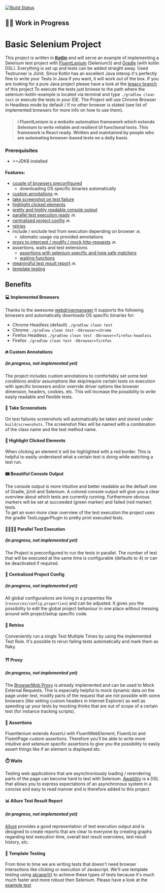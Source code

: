 [![Build Status](https://travis-ci.org/christian-draeger/basic-selenium-project.svg?branch=master)](https://travis-ci.org/christian-draeger/basic-selenium-project)

## 🚧🚸 Work in Progress

Basic Selenium Project
===================================

This project is written in **[Kotlin](https://kotlinlang.org)** and will serve an example of implementing a 
Selenium test project with [FluentLenium](https://fluentlenium.com) (Selenium3) and [Gradle](https://gradle.org) (with kotlin DSL).
Everything is set up and tests can be added straight away.
Used Testrunner is JUnit.
Since Kotlin has an excellent Java interop it's perfectly fine to write your Tests in Java if you want, it will work out of the box.
If you are looking for a pure Java project please have a look at the [legacy branch](https://github.com/christian-draeger/basic-selenium-project/tree/legacy) of this project
To execute the tests just browse to the path where the selenium-kotlin-example is located via terminal and type `./gradlew clean test` or execute the tests in your IDE.
The Project will use Chrome Browser in Headless mode by default / if no other browser is stated 
(see list of implemented browsers for more info on how to use them).

>#### ℹ️ FluentLenium is a website automation framework which extends Selenium to write reliable and resilient UI functional tests. This framework is React ready. Written and maintained by people who are automating browser-based tests on a daily basis.

### Prerequisites
* \>=JDK8 installed

#### Features:
* [couple of browsers preconfigured](#-implemented-browsers)
    * downloading OS specific binaries automatically
* [custom annotations](#-custom-annotations) 🔜
* [take screenshot on test failure](#-take-screenshots)
* [highlight clicked elements](#-highlight-clicked-elements)
* [pretty and highly readable console output](#-beautiful-console-output)
* [parallel test execution ready](#-parallel-test-execution) 🔜
* [centralized project config](#-centralized-project-config) 🔜
* [retries](#-retries)
* include / exclude test from execution depending on browser 🔜
    * idiomatic usage via provided annotations
* [proxy to intercept / modify / mock http-requests](#-proxy) 🔜
* assertions, waits and test extensions
    * [assertions with selenium specific and type safe matchers](#-assertions)
    * [waiting functions](#-waits)
* [meaningful test result report](#-allure-test-result-report) 🔜
* [template testing](#-template-testing)

## Benefits

#### 💻 Implemented Browsers
Thanks to the awesome [webdrivermanager](https://github.com/bonigarcia/webdrivermanager) it supports the following browsers and automatically downloads OS specific binaries for:
* Chrome Headless (default) `./gradlew clean test`
* Chrome `./gradlew clean test -Dbrowser=chrome`
* Firefox Headless `./gradlew clean test -Dbrowser=firefox-headless`
* Firefox `./gradlew clean test -Dbrowser=firefox`

#### 🔥 Custom Annotations
##### (in progress, not implemented yet)
The project includes custom annotations to comfortably set some test conditions and/or assumptions
like skip/require certain tests on execution with specific browsers and/or override driver options like browser dimension, headers, cookies, etc.
This will increase the possibility to write easily readable and flexible tests.

#### 📸 Take Screenshots
On test failures screenshots will automatically be taken and stored under `build/screenshots`.
The screenshot files will be named with a combination of the class name and the test method name.

#### 📍 Highlight Clicked Elements
When clicking an element it will be highlighted with a red border. This is helpful to easily understand what 
a certain test is doing while watching a test run.

#### 📟 Beautiful Console Output
The console output is more intuitive and better readable as the default one of Gradle, jUnit and Selenium.
A colored console output will give you a clear overview about which tests are currently running.
Furthermore obvious markers will be set at succeeded (green marker) and failed (red marker) tests.  
To get an even more clear overview of the test execution the project uses the gradle TestLoggerPlugin to pretty print executed tests.

#### 👩‍👩‍👦‍👦 Parallel Test Execution
##### (in progress, not implemented yet)
The Project is preconfigured to run the tests in parallel.
The number of test that will be executed at the same time is configurable (defaults to 4) or can be deactivated if required.

#### 🎯 Centralized Project Config
##### (in progress, not implemented yet)
All global configurations are living in a properties file (`resources/config.properties`) and can be adjusted.
It gives you the possibility to edit the global project behaviour in one place without messing around with project/setup specific code. 

#### 🔁 Retries
Conveniently run a single Test Multiple Times by using the implemented Test Rule.
It's possible to rerun failing tests automatically and mark them as flaky.

#### ⛩️ Proxy
##### (in progress, not implemented yet)
The [BrowserMob Proxy](https://github.com/lightbody/browsermob-proxy) is already implemented and can be used to Mock External Requests.
This is especially helpful to mock dynamic data on the page under test, modify parts of the request that are not possible with some browsers (like setting custom headers in Internet Explorer) as well as speeding up 
your tests by mocking thinks that are out of scope of a certain test (for instance tracking scripts).

#### 🚨 Assertions
Fluentlenium extends AssertJ with FluentWebElement, FluentList and FluentPage custom assertions.
Therefore you'll be able to write more intuitive and selenium specific assertions to give you the possibility to easily assert things like if an element is displayed etc.

#### ⏱️ Waits
Testing web applications that are asynchroniously loading / rerendering parts of the page can become hard to test with Selenium. 
[Awaitility](https://github.com/awaitility/awaitility) is a DSL that allows you to express expectations of an asynchronous system in a concise and easy to read manner and is therefore added to this project.

#### 📊 Allure Test Result Report
##### (in progress, not implemented yet)
[Allure](http://allure.qatools.ru) provides a good representation of test execution output and is designed to create 
reports that are clear to everyone by creating graphs regarding test execution time, 
overall test result overviews, test result history, etc.

#### 🚀 Template Testing
From time to time we are writing tests that doesn't need browser interactions like clicking or 
execution of Javascript. We'll use template testing using [skrape{it}](https://docs.skrape.it/docs/) 
to achieve these types of tests because it's much much faster and more robust then Selenium. 
Please have a look at the [example test](https://github.com/christian-draeger/selenium-kotlin-example/blob/13c75c3a86be3b09eabf7f70a6b92c5451f95c9d/src/test/kotlin/ExampleTemplateIT.kt)
